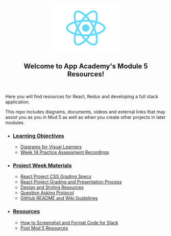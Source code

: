 <div align='center'>
  <img height='150px' src='./assets/splash/react-logo.svg'/>
  <h2>Welcome to App Academy's Module 5 Resources!</h2>
</div>
<br>

Here you will find resources for React, Redux and developing a full stack
application.

This repo includes diagrams, documents, videos and external links that may
assist you as you in Mod 5 as well as when you create other projects in later
modules.

- ### [Learning Objectives][learning-objectives]

  - [Diagrams for Visual Learners][diagrams]
  - [Week 14 Practice Assessment Recordings][practice-assessment]

- ### [Project Week Materials][project-week]

  - [React Project CSS Grading Specs][css-grading-specs]
  - [React Project Grading and Presentation Process][grading-presentation]
  - [Design and Styling Resources][design and styling]
  - [Question Asking Protocol][question-protocol]
  - [GitHub README and Wiki Guidelines][readme-wiki-guidelines]

- ### [Resources][resources]

  - [How to Screenshot and Format Code for Slack][how-to-screenshot-formatting]
  - [Post Mod 5 Resources][post-mod-5-resources]

<!-- learning objectives -->

[learning-objectives]: ./learning-objectives/README.md
[diagrams]: ./learning-objectives/README.md#diagrams-for-the-visual-learners
[practice-assessment]: ./learning-objectives/w14-practice-assessment.md

<!-- project week -->

[css-grading-specs]: ./project-week/css-grading-specs.md
[grading-presentation]: ./project-week/overview-of-react-project-grading-process.md.md
[project-week]: ./project-week/README.md
[design and styling]: ./project-week/design-and-styling.md
[question-protocol]: ./project-week/question-asking-protocol.md
[readme-wiki-guidelines]: ./project-week/github-README-and-wiki-guidelines.md

<!-- resources -->

[resources]: ./resources/README.md
[how-to-screenshot-formatting]: ./resources/how-to-screenshots-and-formatting.md
[post-mod-5-resources]: ./resources/post-mod-5-resources.md
